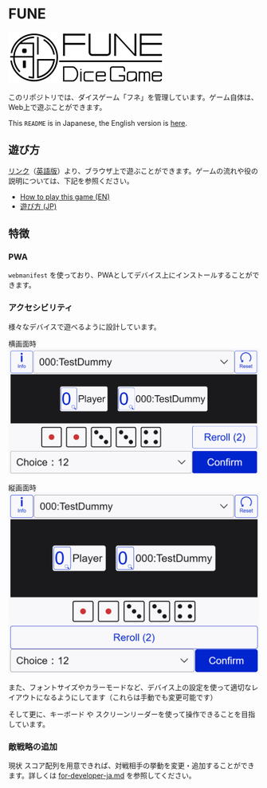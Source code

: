 # FUNE

![FUNE logo](./notes/images/fune-logo-long-bgWhite.svg)

このリポジトリでは、ダイスゲーム「フネ」を管理しています。ゲーム自体は、Web上で遊ぶことができます。

This `README` is in Japanese, the English version is [here](./README.md).

## 遊び方

[リンク](https://nonaka101.github.io/dice-game-fune/index-ja.html)（[英語版](https://nonaka101.github.io/dice-game-fune/)）より、ブラウザ上で遊ぶことができます。ゲームの流れや役の説明については、下記を参照ください。

- [How to play this game (EN)](./notes/how-to-play-en.md)
- [遊び方 (JP)](./notes/how-to-play-ja.md)

## 特徴

### PWA

`webmanifest` を使っており、PWAとしてデバイス上にインストールすることができます。

### アクセシビリティ

様々なデバイスで遊べるように設計しています。

横画面時
![メイン画面](./notes/images/main-screen-01.png)

縦画面時
![上図に対して縦画面のレイアウト](./notes/images/main-screen-02.png)

また、フォントサイズやカラーモードなど、デバイス上の設定を使って適切なレイアウトになるようにしてます（これらは手動でも変更可能です）

そして更に、キーボード や スクリーンリーダーを使って操作できることを目指しています。

### 敵戦略の追加

現状 スコア配列を用意できれば、対戦相手の挙動を変更・追加することができます。詳しくは [for-developer-ja.md](./notes/for-developer-ja.md) を参照してください。
